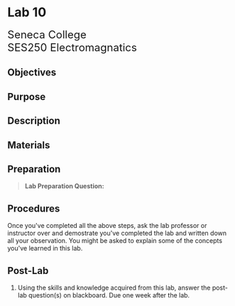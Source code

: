 # Lab 10

<font size="5">
Seneca College</br>
SES250 Electromagnatics
</font>

## Objectives

## Purpose

## Description

## Materials

## Preparation

> **Lab Preparation Question:**

## Procedures

Once you've completed all the above steps, ask the lab professor or instructor over and demostrate you've completed the lab and written down all your observation. You might be asked to explain some of the concepts you've learned in this lab.

## Post-Lab

1. Using the skills and knowledge acquired from this lab, answer the post-lab question(s) on blackboard. Due one week after the lab.